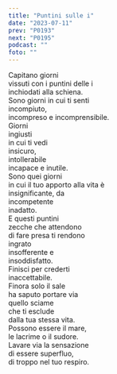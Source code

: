 ```yaml
---
title: "Puntini sulle i"
date: "2023-07-11"
prev: "P0193"
next: "P0195"
podcast: ""
foto: ""
---
```


Capitano giorni  
vissuti con i puntini delle i  
inchiodati alla schiena.  
Sono giorni in cui ti senti  
incompiuto,  
incompreso e incomprensibile.  
Giorni   
ingiusti  
in cui ti vedi  
insicuro,  
intollerabile  
incapace e inutile.  
Sono quei giorni  
in cui il tuo apporto alla vita è   
insignificante, da  
incompetente   
inadatto.  
E questi puntini  
zecche che attendono  
di fare presa ti rendono  
ingrato   
insofferente e  
insoddisfatto.  
Finisci per crederti  
inaccettabile.  
Finora solo il sale  
ha saputo portare via  
quello sciame   
che ti esclude  
dalla tua stessa vita.  
Possono essere il mare,  
le lacrime o il sudore.  
Lavare via la sensazione  
di essere superfluo,  
di troppo nel tuo respiro.